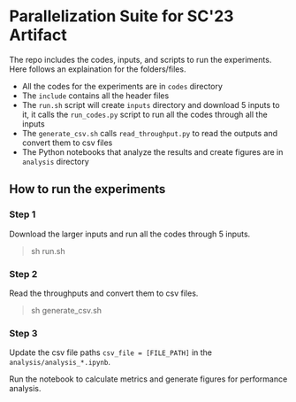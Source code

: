 # Parallelization Suite for SC'23 Artifact

The repo includes the codes, inputs, and scripts to run the experiments. Here follows an explaination for the folders/files.
* All the codes for the experiments are in `codes` directory
* The `include` contains all the header files
* The `run.sh` script will create `inputs` directory and download 5 inputs to it, it calls the `run_codes.py` script to run all the codes through all the inputs
* The `generate_csv.sh` calls `read_throughput.py` to read the outputs and convert them to csv files
* The Python notebooks that analyze the results and create figures are in `analysis` directory

## How to run the experiments

### Step 1
Download the larger inputs and run all the codes through 5 inputs.
> sh run.sh

### Step 2
Read the throughputs and convert them to csv files.
> sh generate_csv.sh

### Step 3
Update the csv file paths `csv_file = [FILE_PATH]` in the `analysis/analysis_*.ipynb`.

Run the notebook to calculate metrics and generate figures for performance analysis.
